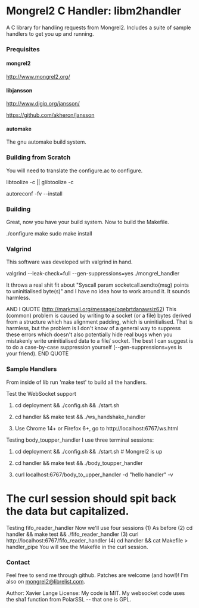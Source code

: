 # Mongrel2 C Handler: libm2handler

A C library for handling requests from Mongrel2. Includes a suite of sample handlers to get you up and running.

### Prequisites ###

#### mongrel2 ####

  http://www.mongrel2.org/

#### libjansson ####

  http://www.digip.org/jansson/

  https://github.com/akheron/jansson

#### automake ####
The gnu automake build system.

### Building from Scratch ###

You will need to translate the configure.ac to configure.

  libtoolize -c || glibtoolize -c

  autoreconf -fv --install

### Building ###

Great, now you have your build system. Now to build the Makefile.

  ./configure
  make
  sudo make install


### Valgrind ###

This software was developed with valgrind in hand.

  valgrind --leak-check=full --gen-suppressions=yes ./mongrel_handler

It throws a real shit fit about "Syscall param socketcall.sendto(msg) points to uninitialised byte(s)" and I have no idea how to work around it. It sounds harmless.

AND I QUOTE (http://markmail.org/message/oqebrtdanawsiz62)
This (common) problem is caused by writing to a socket (or a file) bytes derived from a structure which has alignment padding, which is uninitialised. That is harmless, but the problem is I don't know of a general way to suppress these errors which doesn't also potentially hide real bugs when you mistakenly write uninitialised data to a file/ socket. The best I can suggest is to do a case-by-case suppression yourself (--gen-suppressions=yes is your friend).
END QUOTE

### Sample Handlers ###

From inside of lib run 'make test' to build all the handlers.

Test the WebSocket support

 1. cd deployment && ./config.sh && ./start.sh

 2. cd handler && make test && ./ws_handshake_handler

 3. Use Chrome 14+ or Firefox 6+, go to http://localhost:6767/ws.html

Testing body_toupper_handler
I use three terminal sessions:

 1. cd deployment && ./config.sh && ./start.sh # Mongrel2 is up

 2. cd handler && make test && ./body_toupper_handler

 3. curl localhost:6767/body_to_upper_handler -d "hello handler" -v

# The curl session should spit back the data but capitalized.

Testing fifo_reader_handler
Now we'll use four sessions
(1) As before
(2) cd handler && make test && ./fifo_reader_handler
(3) curl http://localhost:6767/fifo_reader_handler
(4) cd handler && cat Makefile > handler_pipe
You will see the Makefile in the curl session.

### Contact ###
Feel free to send me through github. Patches are welcome (and how!)! I'm also on mongrel2@librelist.com.

Author: Xavier Lange
License: My code is MIT. My websocket code uses the sha1 function from PolarSSL -- that one is GPL.
